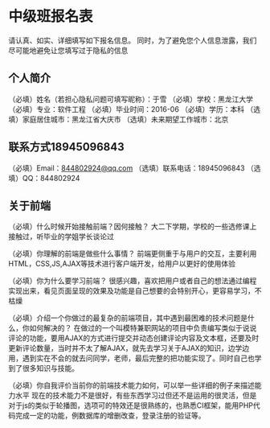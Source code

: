 # 中级班报名表

请认真、如实、详细填写如下报名信息。
同时，为了避免您个人信息泄露，我们尽可能地避免让您填写过于隐私的信息

## 个人简介

（必填）姓名（若担心隐私问题可填写昵称）：于雪
（必填）学校：黑龙江大学
（必填）专业：软件工程
（必填）毕业时间：2016-06
（必填）学历：本科
（选填）家庭居住城市：黑龙江省大庆市
（选填）未来期望工作城市：北京

## 联系方式18945096843

（必填）Email：844802924@qq.com
（选填）联系电话：18945096843
（选填）QQ：844802924

## 关于前端

（必填）什么时候开始接触前端？因何接触？
大二下学期，学校的一些选修课上接触过，听毕业的学姐学长谈论过

（必填）你理解的前端是做些什么事情？
前端更侧重于与用户的交互，主要利用HTML，CSS,JS,AJAX等技术进行客户端开发，给用户以更好的使用体验

（必填）你为什么要学习前端？
很感兴趣，喜欢把用户或者自己的想法通过编程实现出来，看见页面呈现的效果及功能是自己想要的会特别开心，更容易学习，不枯燥

（必填）介绍一个你做过的最复杂的前端项目，其中遇到最困难的技术问题是什么，你如何解决的？
在做过的一个叫模特兼职网站的项目中负责编写类似于说说评论的功能，要用AJAX的方式进行提交并动态创建评论内容及文本框，还要及时更新评论数量，当时并不太了解AJAX，就先去学习关于AJAX的知识，边学边用，遇到实在不会的就去问同学，老师，最后完整的把功能实现了。同时自己也学到了很多知识与技能。

（必填）你自我评价当前你的前端技术能力如何，可以举一些详细的例子来描述能力水平
现在的技术能力不是很好，有些东西学习过但还不是运用的很灵活，但是对于js的类似于轮播图，选项可的特效还是很熟练的，也熟悉CI框架，能用PHP代码完成一定的功能，例数据库的增删改查，登录注册的验证等。

